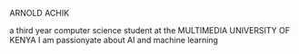 ARNOLD ACHIK

a third year computer science student at the MULTIMEDIA UNIVERSITY OF KENYA
I am passionyate about AI and machine learning  



